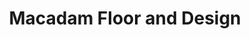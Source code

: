 ---
title: "Macadam Floor and Design"
url: /portland/macadam-floor-and-design/
shop: interior decoration
---
